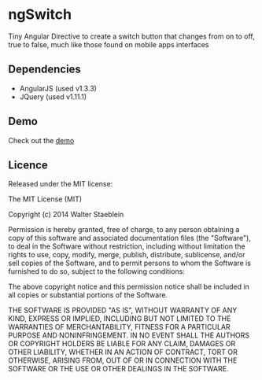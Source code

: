 # ngSwitch
Tiny Angular Directive to create a switch button that changes from on to off, true to false, much like those found on mobile apps interfaces

Dependencies
-----------

<ul>
<li>AngularJS (used v1.3.3)</li>
<li>JQuery (used v1.11.1)</li>
</ul>

Demo
----

Check out the <a href="http://rawgit.com/wstaeblein/ngSwitch/master/index.html" target="blank">demo</a>


Licence
-------

Released under the MIT license:

The MIT License (MIT)

Copyright (c) 2014 Walter Staeblein

Permission is hereby granted, free of charge, to any person obtaining a copy of this software and associated documentation files (the "Software"), to deal in the Software without restriction, including without limitation the rights to use, copy, modify, merge, publish, distribute, sublicense, and/or sell copies of the Software, and to permit persons to whom the Software is furnished to do so, subject to the following conditions:

The above copyright notice and this permission notice shall be included in all copies or substantial portions of the Software.

THE SOFTWARE IS PROVIDED "AS IS", WITHOUT WARRANTY OF ANY KIND, EXPRESS OR IMPLIED, INCLUDING BUT NOT LIMITED TO THE WARRANTIES OF MERCHANTABILITY, FITNESS FOR A PARTICULAR PURPOSE AND NONINFRINGEMENT. IN NO EVENT SHALL THE AUTHORS OR COPYRIGHT HOLDERS BE LIABLE FOR ANY CLAIM, DAMAGES OR OTHER LIABILITY, WHETHER IN AN ACTION OF CONTRACT, TORT OR OTHERWISE, ARISING FROM, OUT OF OR IN CONNECTION WITH THE SOFTWARE OR THE USE OR OTHER DEALINGS IN THE SOFTWARE.
